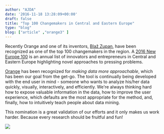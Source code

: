 ```yaml
---
author: "AJDA"
date: '2016-11-18 13:28:09+00:00'
draft: false
title: "Top 100 Changemakers in Central and Eastern Europe"
type: "blog"
blog: ["article" ,"orange3" ]
---
```


Recently Orange and one of its inventors, [Blaž Zupan](http://www.ne100.org/challenger/blaz-zupan,5828e5617525ba2e7e52446d), have been recognized as one of the top 100 changemakers in the region. A [2016 New Europe 100](http://www.ne100.org/) is an annual list of innovators and entrepreneurs in Central and Eastern Europe highlighting novel approaches to pressing problems.

[Orange](http://orange.biolab.si) has been recognized for _making data more approachable_, which has been our goal from the get-go. The tool is continually being developed with the end user in mind - someone who wants to analyze his/her data quickly, visually, interactively, and efficiently. We're always thinking hard how to expose valuable information in the data, how to improve the user experience, which defaults are the most appropriate for the method, and, finally, how to intuitively teach people about data mining.

This nomination is a great validation of our efforts and it only makes us work harder. Because every research should be fruitful and fun!

![](/images/2016/11/adv_data_mining-02-1.png)
